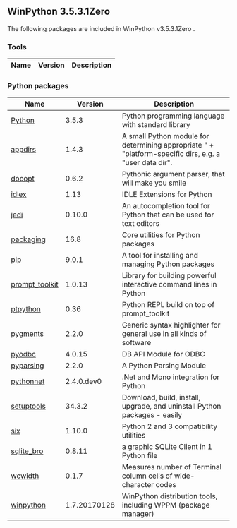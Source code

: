 ## WinPython 3.5.3.1Zero 

The following packages are included in WinPython v3.5.3.1Zero .

### Tools

Name | Version | Description
-----|---------|------------


### Python packages

Name | Version | Description
-----|---------|------------
[Python](http://www.python.org/) | 3.5.3 | Python programming language with standard library
[appdirs](https://pypi.python.org/pypi/appdirs) | 1.4.3 | A small Python module for determining appropriate " + "platform-specific dirs, e.g. a "user data dir".
[docopt](https://pypi.python.org/pypi/docopt) | 0.6.2 | Pythonic argument parser, that will make you smile
[idlex](https://pypi.python.org/pypi/idlex) | 1.13 | IDLE Extensions for Python
[jedi](https://pypi.python.org/pypi/jedi) | 0.10.0 | An autocompletion tool for Python that can be used for text editors
[packaging](https://pypi.python.org/pypi/packaging) | 16.8 | Core utilities for Python packages
[pip](https://pypi.python.org/pypi/pip) | 9.0.1 | A tool for installing and managing Python packages
[prompt_toolkit](https://pypi.python.org/pypi/prompt_toolkit) | 1.0.13 | Library for building powerful interactive command lines in Python
[ptpython](https://pypi.python.org/pypi/ptpython) | 0.36 | Python REPL build on top of prompt_toolkit
[pygments](http://pygments.org) | 2.2.0 | Generic syntax highlighter for general use in all kinds of software
[pyodbc](https://pypi.python.org/pypi/pyodbc) | 4.0.15 | DB API Module for ODBC
[pyparsing](http://pyparsing.wikispaces.com/) | 2.2.0 | A Python Parsing Module
[pythonnet](https://pypi.python.org/pypi/pythonnet) | 2.4.0.dev0 | .Net and Mono integration for Python
[setuptools](https://pypi.python.org/pypi/setuptools) | 34.3.2 | Download, build, install, upgrade, and uninstall Python packages - easily
[six](https://pypi.python.org/pypi/six) | 1.10.0 | Python 2 and 3 compatibility utilities
[sqlite_bro](https://pypi.python.org/pypi/sqlite_bro) | 0.8.11 | a graphic SQLite Client in 1 Python file
[wcwidth](https://pypi.python.org/pypi/wcwidth) | 0.1.7 | Measures number of Terminal column cells of wide-character codes
[winpython](http://winpython.github.io/) | 1.7.20170128 | WinPython distribution tools, including WPPM (package manager)